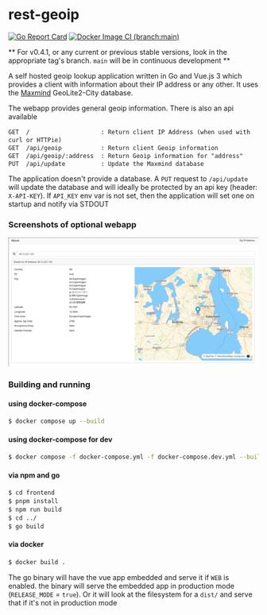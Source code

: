 # rest-geoip

[![Go Report Card](https://goreportcard.com/badge/github.com/TwistTheNeil/rest-geoip)](https://goreportcard.com/report/github.com/TwistTheNeil/rest-geoip)
[![Docker Image CI (branch:main)](https://github.com/TwistTheNeil/rest-geoip/actions/workflows/docker-image.yml/badge.svg)](https://github.com/TwistTheNeil/rest-geoip/actions/workflows/docker-image.yml)

** For v0.4.1, or any current or previous stable versions, look in the appropriate tag's branch. `main` will be in continuous development **

A self hosted geoip lookup application written in Go and Vue.js 3 which provides a client with information about their IP address or any other. It uses the [Maxmind](https://www.maxmind.com) GeoLite2-City database.

The webapp provides general geoip information. There is also an api available

```
GET  /                    : Return client IP Address (when used with curl or HTTPie)
GET  /api/geoip           : Return client Geoip information
GET  /api/geoip/:address  : Return Geoip information for "address"
PUT  /api/update          : Update the Maxmind database
```

The application doesn't provide a database. A `PUT` request to `/api/update` will update the database and will ideally be protected by an api key (header: `X-API-KEY`). If `API_KEY` env var is not set, then the application will set one on startup and notify via STDOUT

### Screenshots of optional webapp
![screenshot](docs/screen.png)

### Building and running

#### using docker-compose

```bash
$ docker compose up --build
```

#### using docker-compose for dev

```bash
$ docker compose -f docker-compose.yml -f docker-compose.dev.yml --build
```

#### via npm and go
```bash
$ cd frontend
$ pnpm install
$ npm run build
$ cd ../
$ go build
```

#### via docker

```bash
$ docker build .
```

The go binary will have the vue app embedded and serve it if `WEB` is enabled.
the binary will serve the embedded app in production mode (`RELEASE_MODE` = `true`). Or it will look at the filesystem for a `dist/` and serve that if it's not in production mode
